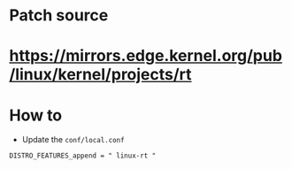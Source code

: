 # Patch source 
# https://mirrors.edge.kernel.org/pub/linux/kernel/projects/rt

# How to
* Update the `conf/local.conf`
```
DISTRO_FEATURES_append = " linux-rt "
```
